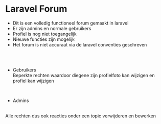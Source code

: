 # Laravel Forum
- Dit is een volledig functioneel forum gemaakt in laravel
- Er zijn admins en normale gebruikers
- Profiel is nog niet toegangelijk
- Nieuwe functies zijn mogelijk
- Het forum is niet accuraat via de laravel conventies geschreven
<br>
<br>

- Gebruikers <br>
Beperkte rechten waardoor diegene zijn profielfoto kan wijzigen en profiel kan wijzigen

<br>


- Admins
<br>
Alle rechten dus ook reacties onder een topic verwijderen en bewerken 
